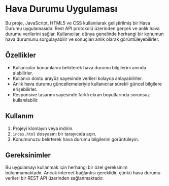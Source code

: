 # Hava Durumu Uygulaması

Bu proje, JavaScript, HTML5 ve CSS kullanılarak geliştirilmiş bir Hava Durumu uygulamasıdır. Rest API protokolü üzerinden gerçek ve anlık hava durumu verilerini sağlar. Kullanıcılar, dünya genelinde herhangi bir konumun hava durumunu sorgulayabilir ve sonuçları anlık olarak görüntüleyebilirler.

## Özellikler

- Kullanıcılar konumlarını belirterek hava durumu bilgilerini anında alabilirler.
- Kullanıcı dostu arayüz sayesinde verileri kolayca anlayabilirler.
- Anlık hava durumu güncellemeleriyle kullanıcılar sürekli güncel bilgilere erişebilirler.
- Responsive tasarımı sayesinde farklı ekran boyutlarında sorunsuz kullanılabilir.

## Kullanım

1. Projeyi klonlayın veya indirin.
2. `index.html` dosyasını bir tarayıcıda açın.
3. Konumunuzu belirterek hava durumu bilgilerini görüntüleyin.

## Gereksinimler

Bu uygulamayı kullanmak için herhangi bir özel gereksinim bulunmamaktadır. Ancak internet bağlantısı gereklidir, çünkü hava durumu verileri bir REST API üzerinden sağlanmaktadır.

